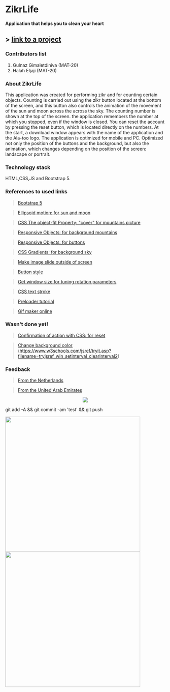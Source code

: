 # ZikrLife
**Application that helps you to clean your heart**

## > <a href="https://gulnaz1024.github.io/MAT20_Final_Project/"> link to a project </a>

### Contributors list
1. Gulnaz Gimaletdiniva (MAT-20)
2. Halah Eljaji (MAT-20)

### About ZikrLife
This application was created for performing zikr and for counting certain objects. Counting is carried out using the zikr button located at the bottom of the screen, and this button also controls the animation of the movement of the sun and moon across the across the sky. The counting number is shown at the top of the screen. the application remembers the number at which you stopped, even if the window is closed. You can reset the account by pressing the reset button, which is located directly on the numbers. At the start, a download window appears with the name of the application and the Ala-too logo. The application is optimized for mobile and PC. Optimized not only the position of the buttons and the background, but also the animation, which changes depending on the position of the screen: landscape or portrait. 

### Technology stack
HTML,CSS,JS and Bootstrap 5.

### References to used links

> [Bootstrap 5](https://www.w3schools.com/bootstrap5/index.php)

> [Ellipsoid motion: for sun and moon](http://forum.codenet.ru/q32154/)

> [CSS The object-fit Property: "cover" for mountains picture](https://www.w3schools.com/css/css3_object-fit.asp)

> [Responsive Objects: for background mountains](https://www.w3schools.com/css/css_rwd_images.asp)

> [Responsive Objects: for buttons](https://proglib.io/p/responsive-images)

> [CSS Gradients: for background sky](https://www.w3schools.com/css/css3_gradients.asp)

> [Make image slide outside of screen](https://stackoverflow.com/questions/55339667/make-image-slide-in-from-outside-the-screen-html)

> [Button style](https://habr.com/ru/company/ruvds/blog/489820/)

> [Get window size for tuning rotation parameters](https://dmitripavlutin.com/screen-window-page-sizes/)

> [CSS text stroke](https://www.w3schools.com/cssref/css3_pr_text-shadow.asp)

> [Preloader tutorial](https://youtu.be/xuA83OYTE7I)

> [Gif maker online](https://www.3dgifmaker.com/)


### Wasn't done yet!

> [Confirmation of action with CSS: for reset](https://www.w3schools.com/howto/howto_css_delete_modal.asp)

> [Change background color](https://www.w3schools.com/jsref/met_win_setinterval.asp), (https://www.w3schools.com/jsref/tryit.asp?filename=tryjsref_win_setinterval_clearinterval2)

### Feedback
> [From the Netherlands](https://youtu.be/djk0BfYTVoI)

> [From the United Arab Emirates](https://youtu.be/uMWQHSvaC4g)

<p align="center">
<a href="https://youtu.be/djk0BfYTVoI"><img src="https://sun9-46.userapi.com/impg/veK1iD-eShXeprgSXVNLbeI2o-VzctKDc5Xl2A/-KjAbgvUHoI.jpg?size=552x406&quality=96&sign=0ac7f5f20b440b5076fb85080f68827a&type=album" align="center" ></a>

git add -A && git commit -am 'test' && git push
<div>
<div>
<img src="https://w-dog.ru/wallpapers/9/15/458745441613494/vajoming-ssha-grand-teton-nacionalnyj-park-snejk-river-grand-titon-nacionalnyj-park-zakat-oblaka-vecher-gory-pole-cvety-zelen-les-derevya-sosny.jpg" width="425"/></div> 

<div><img src="https://w-dog.ru/wallpapers/9/15/458745441613494/vajoming-ssha-grand-teton-nacionalnyj-park-snejk-river-grand-titon-nacionalnyj-park-zakat-oblaka-vecher-gory-pole-cvety-zelen-les-derevya-sosny.jpg" width="425"/>
</div>
</div>
